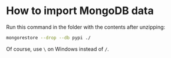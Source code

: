 # How to import MongoDB data

Run this command in the folder with the contents after unzipping:

```bash
mongorestore --drop --db pypi ./
```

Of course, use `\` on Windows instead of `/`.